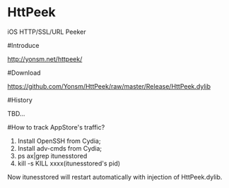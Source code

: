 
HttPeek
======

iOS HTTP/SSL/URL Peeker

#Introduce

<http://yonsm.net/httpeek/>

#Download

<https://github.com/Yonsm/HttPeek/raw/master/Release/HttPeek.dylib>

#History

TBD...

#How to track AppStore's traffic?

1. Install OpenSSH from Cydia;
2. Install adv-cmds from Cydia;
3. ps ax|grep itunesstored
4. kill -s KILL xxxx(itunesstored's pid)

Now itunesstored will restart automatically with injection of HttPeek.dylib.
